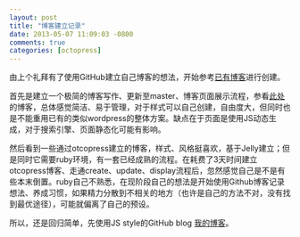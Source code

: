 ```yaml
---
layout: post
title: "博客建立记录"
date: 2013-05-07 11:09:03 -0800
comments: true
categories: [octopress] 
---
```


由上个礼拜有了使用GitHub建立自己博客的想法，开始参考[已有博客]进行创建。

首先是建立一个极简的博客写作、更新至master、博客页面展示流程，参看[此处]的博客，总体感觉简洁、易于管理，对于样式可以自己创建，自由度大，但同时也是不能重用已有的类似wordpress的整体方案。缺点在于页面是使用JS动态生成，对于搜索引擎、页面静态化可能有影响。

然后看到一些通过otcopress建立的博客，样式、风格挺喜欢，基于Jelly建立；但是同时它需要ruby环境，有一套已经成熟的流程。在耗费了3天时间建立otcopress博客、走通create、update、display流程后，忽然感觉自己是不是有些本末倒置。ruby自己不熟悉，在现阶段自己的想法是开始使用Github博客记录想法、养成习惯，如果精力分散到不相关的地方（也许是自己的方法不对，没有找到最优途径），可能就偏离了自己的预设。

所以，还是回归简单，先使用JS style的GitHub blog [我的博客]。

[已有博客]: http://lvkun.github.io/#!2012-01-29-write-blog-on-github
[此处]: http://lvkun.github.io/#!2012-01-29-write-blog-on-github
[我的博客]: http://icersummer.github.io/